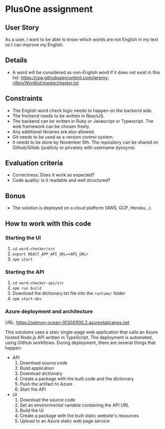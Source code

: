 # PlusOne assignment

## User Story

As a user, I want to be able to know which words are not English in my text so I can improve my English.

## Details

- A word will be considered as non-English word if it does not exist in this list: https://raw.githubusercontent.com/jeremy-rifkin/Wordlist/master/master.txt

## Constraints

- The English word check logic needs to happen on the backend side.
- The frontend needs to be written in ReactJS.
- The backend can be written in Ruby or Javascript or Typescript. The web framework can be chosen freely.
- Any additional libraries are also allowed.
- Git needs to be used as a version control system.
- It needs to be done by November 6th. The repository can be shared on Github/Gitlab (publicly or privately with username dyoxyne).

## Evaluation criteria

- Correctness: Does it work as expected?
- Code quality: Is it readable and well structured?

## Bonus

- The solution is deployed on a cloud platform (AWS, GCP, Heroku…).

## How to work with this code

### Starting the UI

1. `cd word-checker/src`
1. `export REACT_APP_API_URL=<API_URL>`
1. `npm start`

### Starting the API

1. `cd word-checker-api/src`
1. `npm run build`
1. Download the dictionary.txt file into the `runtime/` folder
1. `npm start-dev`

### Azure deployment and architecture

URL: https://salmon-ocean-0f3041f00.2.azurestaticapps.net

This solutions uses a staic single-page web application that calls an Azure hosted Node.js API written in TypeScript.
The deployment is automated, using GitHub workflows.
During deployment, there are several things that happen:

- API
  1. Download source code
  1. Build application
  1. Download dictionary
  1. Create a package with the built code and the dictionary
  1. Push thе artifact to Azure
  1. Start the API
- UI
  1. Download the source code
  1. Set an environmental variable containing the API URL
  1. Build the UI
  1. Create a package with the built static website's resources
  1. Upload to an Azure static web page service
